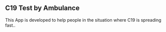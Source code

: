## C19 Test by Ambulance

This App is developed to help people in the situation where C19 is spreading fast..
